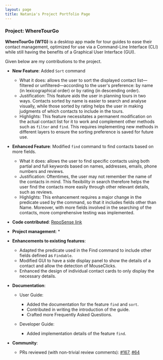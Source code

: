 ```yaml
---
layout: page
title: Natania's Project Portfolio Page
---
```


### Project: WhereTourGo

**WhereTourGo (WTG)** is a desktop app made for tour guides to ease their contact management, optimized for use via a Command-Line Interface (CLI) while still having the benefits of a Graphical User Interface (GUI).

Given below are my contributions to the project.

* **New Feature**: Added `Sort` command 
    * What it does: allows the user to sort the displayed contact list—filtered or unfiltered—according to the user's preference: by name (in lexicographical order) or by rating (in descending order).
    * Justification: This feature aids the user in planning tours in two ways. Contacts sorted by name is easier to search and analyse visually, while those sorted by rating helps the user in making judgments of which contacts to include in the tours.
    * Highlights: This feature necessitates a permanent modification on the actual contact list for it to work and complement other methods such as `filter` and `find`.
      This requires implementing new methods in different layers to ensure the sorting preference is saved for future use.


* **Enhanced Feature**: Modified `find` command to find contacts based on more fields.
    * What it does: allows the user to find specific contacts using both partial and full keywords based on names, addresses, emails, phone numbers and reviews.
    * Justification: Oftentimes, the user may not remember the name of the contacts in mind. This flexibility in search therefore helps the user find the contacts more easily through other relevant details, such as reviews.
    * Highlights: This enhancement requires a major change in the predicate used by the command,
    so that it includes fields other than Name. Moreover, with more fields involved in the searching of the contacts, more comprehensive testing was implemented.
    

* **Code contributed**: [RepoSense link](https://nus-cs2103-ay2122s1.github.io/tp-dashboard/?search=nataniayp&sort=groupTitle&sortWithin=title&since=2021-09-17&timeframe=commit&mergegroup=&groupSelect=groupByRepos&breakdown=true&tabOpen=true&checkedFileTypes=docs~functional-code~test-code~other)


* **Project management**:
    * 


* **Enhancements to existing features**:
    * Adapted the predicate used in the Find command to include other fields defined as `Findable`.
    * Modified GUI to have a side display panel to show the details of a contact and allow the detection of MouseClicks.
    * Enhanced the design of individual contact cards to only display the necessary details.


* **Documentation**:
    * User Guide:
      * Added the documentation for the feature `find` and `sort`.
      * Contributed in writing the introduction of the guide.
      * Crafted more Frequently Asked Questions.
  
    * Developer Guide:
      * Added implementation details of the feature `find`.
 
* **Community**:
    * PRs reviewed (with non-trivial review comments): [\#167](https://github.com/AY2122S1-CS2103T-T12-2/tp/pull/167), [\#64](https://github.com/AY2122S1-CS2103T-T12-2/tp/pull/64)